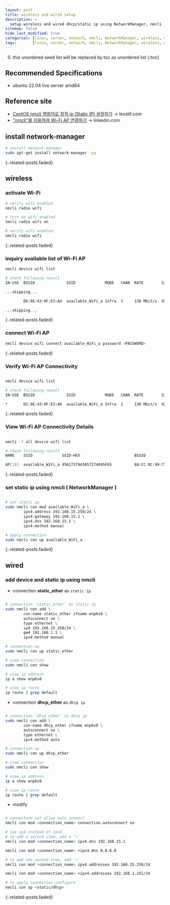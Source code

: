 ```yaml
---
layout: post
title: wireless and wired setup
description: >
  setup wireless and wired dhcp/static ip using NetworkManager, nmcli
sitemap: false
hide_last_modified: true
categories: [linux, server, network, nmcli, NetworkManager, wireless, wired]
tags:       [linux, server, network, nmcli, NetworkManager, wireless, wired]
---
```


0. this unordered seed list will be replaced by toc as unordered list
{:toc}

## Recommended Specifications

- ubuntu 22.04 live server amd64

## Reference site

- [CentOS nmcli 명령어로 정적 ip (Static IP) 설정하기] &rarr; lesstif.com
- ["nmcli"를 이용하여 Wi-Fi AP 연결하기] &rarr; linkedin.com

## install network-manager

```sh
# install network-manager
sudo apt-get install network-manager -yq
```

{:.related-posts.faded}

## wireless

### activate Wi-Fi

```sh
# verify wifi enabled
nmcli radio wifi

# turn on wifi enabled
nmcli radio wifi on

# verify wifi enabled
nmcli radio wifi
```

{:.related-posts.faded}

### inquiry available list of Wi-Fi AP

```sh
nmcli device wifi list

# check following result
IN-USE  BSSID              SSID             MODE   CHAN  RATE        SIGNAL  BARS  SECURITY

...skipping...

        D6:9E:43:9F:E3:A4  available_WiFi_a	Infra  1     130 Mbit/s  92      ▂▄▆█  WPA2

...skipping...

```

{:.related-posts.faded}

### connect Wi-Fi AP

```sh
nmcli device wifi connect available_WiFi_a password <PASSWORD>
```

{:.related-posts.faded}

### Verify Wi-Fi AP Connectivity

```sh

nmcli device wifi list

# check following result
IN-USE  BSSID              SSID             MODE   CHAN  RATE        SIGNAL  BARS  SECURITY

*       D2:9E:43:9F:E3:A6  available_WiFi_a	Infra  1     130 Mbit/s  92      ▂▄▆█  WPA2

```

{:.related-posts.faded}

### View Wi-Fi AP Connectivity Details

```sh

nmcli -f all device wifi list

# check following result
NAME    SSID             SSID-HEX                        BSSID              MODE   CHAN  FREQ      RATE        SIGNAL

AP[10]  available_WiFi_a 4561737943657274695F65          8A:CC:9C:99:73:4E  Infra  157   5785 MHz  270 Mbit/s  80

```

{:.related-posts.faded}

### set static ip using nmcli ( NetworkManager )

```sh

# set static ip
sudo nmcli con mod available_WiFi_a \
		ipv4.address 192.168.15.250/24 \
		ipv4.gateway 192.168.15.1 \
		ipv4.dns 192.168.15.1 \
		ipv4.method manual

# apply connection
sudo nmcli con up available_WiFi_a
```

{:.related-posts.faded}

## wired

### add device and static ip using nmcli

- connection __static_ether__ as `static ip`

```sh

# connection `static_ether` as static ip
sudo nmcli con add \
		con-name static_ether ifname enp6s0 \
		autoconnect no \
		type ethernet \
		ip4 192.168.15.250/24 \
		gw4 192.168.1.1 \
		ipv4.method manual

# connection up
sudo nmcli con up static_ether

# view connection
sudo nmcli con show

# view ip address
ip a show enp6s0

# view ip route
ip route | grep default

```

- connection __dhcp_ether__ as `dhcp ip`

```sh

# connection `dhcp_ether` as dhcp ip
sudo nmcli con add \
		con-name dhcp_ether ifname enp6s0 \
		autoconnect no \
		type ethernet \
		ipv4.method auto

# connection up
sudo nmcli con up dhcp_ether

# view connection
sudo nmcli con show

# view ip address
ip a show enp6s0

# view ip route
ip route | grep default

```

- modify

```sh

# connection not allow auto connect
nmcli con mod <connection_name> connection.autoconnect no

# use ip4 instead of ipv4.
# to add a second item, add a `+`
nmcli con mod <connection_name> ipv4.dns 192.168.15.1 

nmcli con mod <connection_name> +ipv4.dns 8.8.8.8

# to add the second item, add `+`
nmcli con mod <connection_name> ipv4.addresses 192.168.15.250/24

nmcli con mod <connection_name> +ipv4.addresses 192.168.1.251/24

# to apply connection configure
nmcli con up <static/dhcp>
```

{:.related-posts.faded}

[CentOS nmcli 명령어로 정적 ip (Static IP) 설정하기]:https://www.lesstif.com/system-admin/centos-nmcli-ip-static-ip-98926807.html
["nmcli"를 이용하여 Wi-Fi AP 연결하기]:https://kr.linkedin.com/pulse/nmcli%EB%A5%BC-%EC%9D%B4%EC%9A%A9%ED%95%98%EC%97%AC-wi-fi-ap-%EC%97%B0%EA%B2%B0%ED%95%98%EA%B8%B0-jun-hee-shin